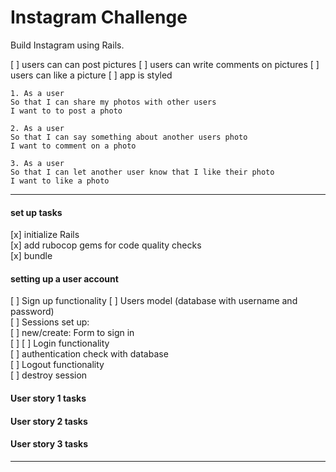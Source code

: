 Instagram Challenge
===================

Build Instagram using Rails.

[ ] users can can post pictures
[ ] users can write comments on pictures
[ ] users can like a picture
[ ] app is styled

```
1. As a user  
So that I can share my photos with other users  
I want to to post a photo  

2. As a user  
So that I can say something about another users photo  
I want to comment on a photo  

3. As a user  
So that I can let another user know that I like their photo  
I want to like a photo  
```
---




#### set up tasks
[x] initialize Rails  
[x] add rubocop gems for code quality checks  
[x] bundle  

#### setting up a user account
[ ] Sign up functionality
    [ ] Users model (database with username and password)  
    [ ] Sessions set up:  
        [ ] new/create: Form to sign in  
        [ ]
[ ] Login functionality  
    [ ] authentication check with database  
[ ] Logout functionality  
    [ ] destroy session  

#### User story 1 tasks


#### User story 2 tasks

#### User story 3 tasks

---
